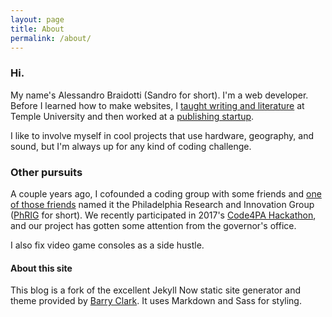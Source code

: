 ```yaml
---
layout: page
title: About
permalink: /about/
---
```


### Hi.

My name's Alessandro Braidotti (Sandro for short). I'm a web developer. Before I learned how to make websites, I [taught writing and literature](http://www.ratemyprofessors.com/ShowRatings.jsp?tid=1321388) at Temple University and then worked at a [publishing startup](http://www.bookbaby.com).

I like to involve myself in cool projects that use hardware, geography, and sound, but I'm always up for any kind of coding challenge.

### Other pursuits

A couple years ago, I cofounded a coding group with some friends and [one of those friends](http://www.williambolton.com/) named it the Philadelphia Research and Innovation Group ([PhRIG](https://phrig.github.io/) for short). We recently participated in 2017's [Code4PA Hackathon](https://technical.ly/philly/2017/11/03/final-projects-code4pa-hackathon/), and our project has gotten some attention from the governor's office.

I also fix video game consoles as a side hustle.

#### About this site

This blog is a fork of the excellent Jekyll Now static site generator and theme provided by [Barry Clark](https://github.com/barryclark/jekyll-now). It uses Markdown and Sass for styling.
